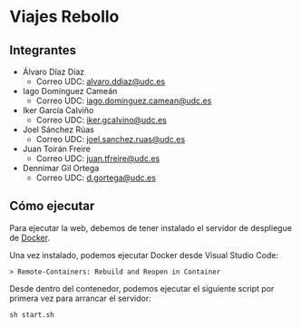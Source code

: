 # Viajes Rebollo

## Integrantes

- Álvaro Díaz Díaz
    - Correo UDC: <alvaro.ddiaz@udc.es>
- Iago Domínguez Cameán
    - Correo UDC: <iago.dominguez.camean@udc.es>
- Iker García Calviño
    - Correo UDC: <iker.gcalvino@udc.es>
- Joel Sánchez Rúas
    - Correo UDC: <joel.sanchez.ruas@udc.es>
- Juan Toirán Freire
    - Correo UDC: <juan.tfreire@udc.es>
- Dennimar Gil Ortega
    - Correo UDC: <d.gortega@udc.es>

## Cómo ejecutar

Para ejecutar la web, debemos de tener instalado el servidor de despliegue de [Docker](https://www.docker.com/).

Una vez instalado, podemos ejecutar Docker desde Visual Studio Code:

```
> Remote-Containers: Rebuild and Reopen in Container
```

Desde dentro del contenedor, podemos ejecutar el siguiente script por primera vez para arrancar el servidor:

```
sh start.sh
```
